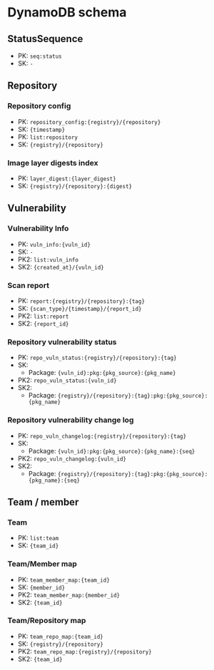 # DynamoDB schema

## StatusSequence

- PK: `seq:status`
- SK: `-`
## Repository

### Repository config
- PK: `repository_config:{registry}/{repository}`
- SK: `{timestamp}`
- PK: `list:repository`
- SK: `{registry}/{repository}`

### Image layer digests index
- PK: `layer_digest:{layer_digest}`
- SK: `{registry}/{repository}:{digest}`

## Vulnerability

### Vulnerability Info
- PK: `vuln_info:{vuln_id}`
- SK: `-`
- PK2: `list:vuln_info`
- SK2: `{created_at}/{vuln_id}`

### Scan report
- PK: `report:{registry}/{repository}:{tag}`
- SK: `{scan_type}/{timestamp}/{report_id}`
- PK2: `list:report`
- SK2: `{report_id}`

### Repository vulnerability status
- PK: `repo_vuln_status:{registry}/{repository}:{tag}`
- SK:
    - Package: `{vuln_id}:pkg:{pkg_source}:{pkg_name}`
- PK2: `repo_vuln_status:{vuln_id}`
- SK2:
    - Package: `{registry}/{repository}:{tag}:pkg:{pkg_source}:{pkg_name}`

### Repository vulnerability change log
- PK: `repo_vuln_changelog:{registry}/{repository}:{tag}`
- SK:
    - Package: `{vuln_id}:pkg:{pkg_source}:{pkg_name}:{seq}`
- PK2: `repo_vuln_changelog:{vuln_id}`
- SK2:
    - Package: `{registry}/{repository}:{tag}:pkg:{pkg_source}:{pkg_name}:{seq}`

## Team / member

### Team
- PK: `list:team`
- SK: `{team_id}`

### Team/Member map
- PK: `team_member_map:{team_id}`
- SK: `{member_id}`
- PK2: `team_member_map:{member_id}`
- SK2: `{team_id}`

### Team/Repository map
- PK: `team_repo_map:{team_id}`
- SK: `{registry}/{repository}`
- PK2: `team_repo_map:{registry}/{repository}`
- SK2: `{team_id}`
